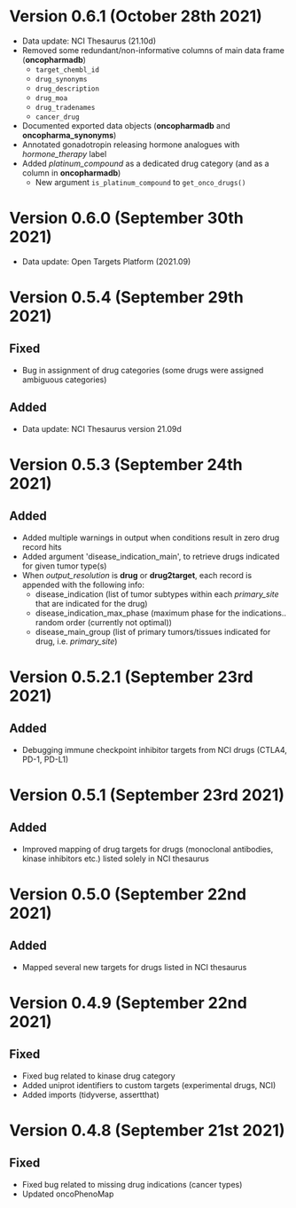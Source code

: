 # Version 0.6.1 (October 28th 2021)

* Data update: NCI Thesaurus (21.10d)
* Removed some redundant/non-informative columns of main data frame (**oncopharmadb**)
  * `target_chembl_id`
  * `drug_synonyms`
  * `drug_description`
  * `drug_moa`
  * `drug_tradenames`
  * `cancer_drug`
* Documented exported data objects (**oncopharmadb** and **oncopharma_synonyms**)
* Annotated gonadotropin releasing hormone analogues with *hormone_therapy*  label
* Added *platinum_compound* as a dedicated drug category (and as a column in **oncopharmadb**) 
  * New argument `is_platinum_compound` to `get_onco_drugs()`


# Version 0.6.0 (September 30th 2021)

* Data update: Open Targets Platform (2021.09)

# Version 0.5.4 (September 29th 2021)

## Fixed

* Bug in assignment of drug categories (some drugs were assigned ambiguous categories)

## Added

* Data update: NCI Thesaurus version 21.09d

# Version 0.5.3 (September 24th 2021)

## Added

* Added multiple warnings in output when conditions result in zero drug record hits
* Added argument 'disease_indication_main', to retrieve drugs indicated for given tumor type(s)
* When *output_resolution* is **drug** or **drug2target**, each record is appended with the following info:
  * disease_indication (list of tumor subtypes within each *primary_site* that are indicated for the drug)
  * disease_indication_max_phase (maximum phase for the indications.. random order (currently not optimal))
  * disease_main_group (list of primary tumors/tissues indicated for drug, i.e. *primary_site*)


# Version 0.5.2.1 (September 23rd 2021)

## Added

* Debugging immune checkpoint inhibitor targets from NCI drugs (CTLA4, PD-1, PD-L1)

# Version 0.5.1 (September 23rd 2021)

## Added

* Improved mapping of drug targets for drugs (monoclonal antibodies, kinase inhibitors etc.) listed solely in NCI thesaurus

# Version 0.5.0 (September 22nd 2021)

## Added

* Mapped several new targets for drugs listed in NCI thesaurus

# Version 0.4.9 (September 22nd 2021)

## Fixed

* Fixed bug related to kinase drug category 
* Added uniprot identifiers to custom targets (experimental drugs, NCI)
* Added imports (tidyverse, assertthat)

# Version 0.4.8 (September 21st 2021)

## Fixed

* Fixed bug related to missing drug indications (cancer types)
* Updated oncoPhenoMap
